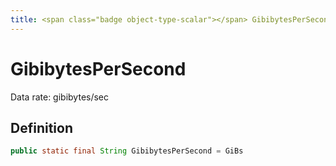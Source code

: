 ```yaml
---
title: <span class="badge object-type-scalar"></span> GibibytesPerSecond
---
```

# <span class="badge object-type-scalar"></span> GibibytesPerSecond

Data rate: gibibytes/sec

## Definition

```java
public static final String GibibytesPerSecond = GiBs
```
